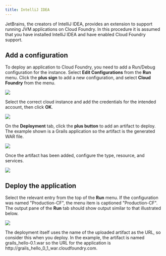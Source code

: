 ```yaml
---
title: IntelliJ IDEA
---
```



JetBrains, the creators of IntelliJ IDEA, provides an extension to support running JVM applications on Cloud Foundry. In this procedure it is assumed that you have installed IntelliJ IDEA and have enabled Cloud Foundry support.

## <a id='adding-a-configuration'></a>Add a configuration ##

To deploy an application to Cloud Foundry, you need to add a Run/Debug configuration for the instance. Select **Edit Configurations** from the **Run** menu. Click the **plus sign** to add a new configuration, and select **Cloud Foundry** from the menu.

<img src="/images/intellij/add-configuration.png" />

Select the correct cloud instance and add the credentials for the intended account, then click **OK**.

<img src="/images/intellij/credentials.png" />

On the **Deployment** tab, click the **plus button** to add an artifact to deploy. The example shown is a Grails application so the artifact is the generated WAR file.

<img src="/images/intellij/add-artifact.png" />

Once the artifact has been added, configure the type, resource, and services.

<img src="/images/intellij/config-artifact.png" />

## <a id='deploying'></a>Deploy the application ##

Select the relevant entry from the top of the **Run** menu. If the configuration was named "Production-CF", the menu item is captioned "Production-CF". The output pane of the **Run** tab should show output similar to that illustrated below.

<img src="/images/intellij/deploy-output.png" />

The deployment itself uses the name of the uploaded artifact as the URL, so consider this when you deploy. In the example, the artifact is named grails\_hello-0.1.war so the URL for the application is http://grails\_hello\_0\_1\_war.cloudfoundry.com.